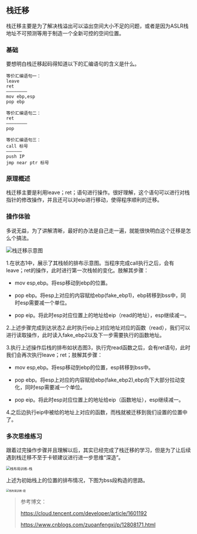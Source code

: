 



## 栈迁移

栈迁移主要是为了解决栈溢出可以溢出空间大小不足的问题，或者是因为ASLR栈地址不可预测等用于制造一个全新可控的空间位置。



### 基础

要想明白栈迁移起码得知道以下的汇编语句的含义是什么。

```
等价汇编语句一：
leave
ret
————————
mov ebp,esp
pop ebp
```

```
等价汇编语句二：
ret
————————
pop 
```

```
等价汇编语句三：
call 标号
——————
push IP 
jmp near ptr 标号
```



### 原理概述

栈迁移主要是利用leave；ret；语句进行操作。很好理解，这个语句可以进行对栈指针的修改操作，并且还可以对eip进行移动，使得程序顺利的迁移。



### 操作体验

多说无益，为了讲解清晰，最好的办法是自己走一遍，就能很快明白这个迁移是怎么个搞法。

![栈迁移示意图](%E6%A0%88%E8%BF%81%E7%A7%BB.assets/%E6%A0%88%E8%BF%81%E7%A7%BB%E7%A4%BA%E6%84%8F%E5%9B%BE.png)

1.在状态1中，展示了其栈帧的排布示意图。当程序完成call执行之后，会有leave；ret的操作，此时进行第一次栈帧的变化。肢解其步骤：

- mov esp,ebp。将esp移动到ebp的位置。

- pop ebp。将esp上对应的内容赋给ebp(fake_ebp1)，ebp转移到bss中，同时esp需要减一个单位。
- pop eip。将此时esp对应位置上的地址给eip（read的地址），esp继续减一。

2.上述步骤完成到达状态2.此时执行eip上对应地址对应的函数（read），我们可以进行读取操作，此时读入fake_ebp2以及下一步需要执行的函数地址。

3.执行上述操作后栈的排布如状态图3，执行完read函数之后，会有ret语句，此时我们会再次执行leave；ret；肢解其步骤：

- mov esp,ebp。将esp移动到ebp的位置，esp转移到bss中。

- pop ebp。将esp上对应的内容赋给ebp(fake_ebp2),ebp向下大部分拉动变化，同时esp需要减一个单位。
- pop eip。将此时esp对应位置上的地址给eip（函数地址），esp继续减一。

4.之后边执行eip中被给的地址上对应的函数，而栈就被迁移到我们设置的位置中了。



### 多次思维练习

跟着过完操作步骤并且理解以后，其实已经完成了栈迁移的学习，但是为了让后续遇到栈迁移不至于卡顿建议进行进一步思维“深造”。

<img src="%E6%A0%88%E8%BF%81%E7%A7%BB.assets/%E6%A0%88%E5%B8%83%E5%B1%80%E8%AE%AD%E7%BB%83-%E6%A0%88.png" alt="栈布局训练-栈" style="zoom: 67%;" />



上述为初始栈上的位置的排布情况，下图为bss段构造的思路。



<img src="%E6%A0%88%E8%BF%81%E7%A7%BB.assets/%E6%A0%88%E5%B8%83%E5%B1%80%E8%AE%AD%E7%BB%83-%E6%AE%B5.png" alt="栈布局训练-段" style="zoom:50%;" />







> 参考博文：
>
> https://cloud.tencent.com/developer/article/1601192
>
> https://www.cnblogs.com/zuoanfengxi/p/12808171.html
